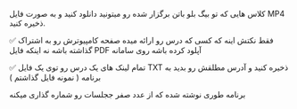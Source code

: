  کلاس هایی که تو بیگ بلو باتن برگزار شده رو میتونید دانلود کنید و به صورت فایل MP4 ذخیره کنید.

✅ فقط نکتش اینه که کسی که درس رو ارائه میده صفحه کامپیوترش رو به اشتراک گذاشته باشه نه اینکه فایل PDF آپلود کرده باشه روی سامانه

✅ تمام لینک های یک درس رو توی یک فایل TXT ذخیره کنید و آدرس مطلقش رو بدید به برنامه ( نمونه فایل گذاشتم )

برنامه طوری نوشته شده که از عدد صفر ججلسات رو شماره گذاری میکنه
